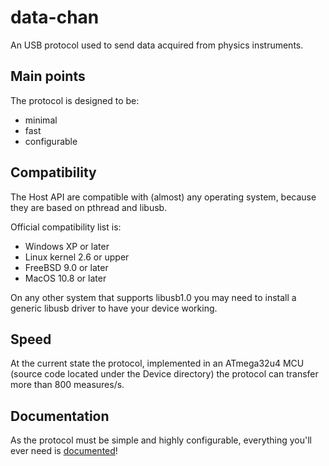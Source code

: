 # data-chan
An USB protocol used to send data acquired from physics instruments.

## Main points
The protocol is designed to be:
<ul>
    <li>minimal</li>
    <li>fast</li>
    <li>configurable</li>
</ul>

## Compatibility
The Host API are compatible with (almost) any operating system, because they are
based on pthread and libusb.

Official compatibility list is:
<ul>
    <li>Windows XP or later</li>
    <li>Linux kernel 2.6 or upper</li>
    <li>FreeBSD 9.0 or later</li>
    <li>MacOS 10.8 or later</li>
</ul>

On any other system that supports libusb1.0 you may need to install a generic libusb
driver to have your device working.

## Speed
At the current state the protocol, implemented in an ATmega32u4 MCU
(source code located under the Device directory) the protocol can transfer
more than 800 measures/s.

## Documentation
As the protocol must be simple and highly configurable, everything you'll ever
need is [documented](https://neroreflex.github.io/data-chan/)!